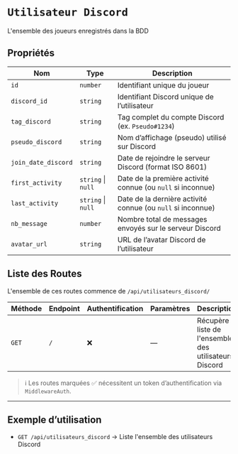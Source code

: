 # `Utilisateur Discord`

L'ensemble des joueurs enregistrés dans la BDD

## Propriétés

| Nom                 | Type               | Description                                                 |
|---------------------|--------------------|-------------------------------------------------------------|
| `id`                | `number`           | Identifiant unique du joueur                                |
| `discord_id`        | `string`           | Identifiant Discord unique de l’utilisateur                 |
| `tag_discord`       | `string`           | Tag complet du compte Discord (ex. `Pseudo#1234`)           |
| `pseudo_discord`    | `string`           | Nom d’affichage (pseudo) utilisé sur Discord                |
| `join_date_discord` | `string`           | Date de rejoindre le serveur Discord (format ISO 8601)      |
| `first_activity`    | `string` \| `null` | Date de la première activité connue (ou `null` si inconnue) |
| `last_activity`     | `string` \| `null` | Date de la dernière activité connue (ou `null` si inconnue) |
| `nb_message`        | `number`           | Nombre total de messages envoyés sur le serveur Discord     |
| `avatar_url`        | `string`           | URL de l’avatar Discord de l’utilisateur                    |

## Liste des Routes

L'ensemble de ces routes commence de `/api/utilisateurs_discord/`

| Méthode | Endpoint | Authentification | Paramètres | Description                                              |
|---------|----------|------------------|------------|----------------------------------------------------------|
| `GET`   | `/`      | ❌                | —          | Récupère la liste de l'ensemble des utilisateurs Discord |

> ℹ️ Les routes marquées ✅ nécessitent un token d’authentification via `MiddlewareAuth`.

---

## Exemple d’utilisation

- `GET /api/utilisateurs_discord` → Liste l'ensemble des utilisateurs Discord